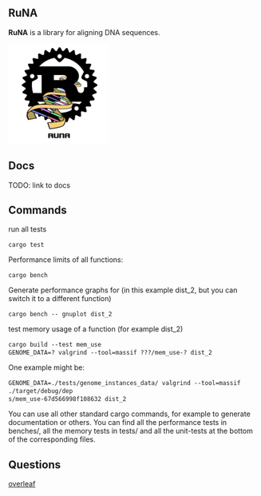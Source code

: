 

## RuNA

**RuNA** is a library for aligning DNA sequences. 
<!-- ![runa logo](misc/logo.png) -->
<img src="misc/logo.png" alt="runa logo" width="200"/>



## Docs 

TODO: link to docs

## Commands 

run all tests
``` 
cargo test 
```

Performance limits of all functions:
```
cargo bench
```
Generate performance graphs for (in this example dist_2, but you can switch it to a different function)
```
cargo bench -- gnuplot dist_2
```


test memory usage of a function (for example dist_2)
```
cargo build --test mem_use
GENOME_DATA=? valgrind --tool=massif ???/mem_use-? dist_2
```
One example might be:
```
GENOME_DATA=./tests/genome_instances_data/ valgrind --tool=massif ./target/debug/dep
s/mem_use-67d566998f108632 dist_2
```

You can use all other standard cargo commands, for example to generate documentation or others.
You can find all the performance tests in benches/, all the memory tests in tests/ and all the unit-tests 
at the bottom of the corresponding files. 



## Questions

[overleaf](https://www.overleaf.com/project/632486670475fd12235d011c)
